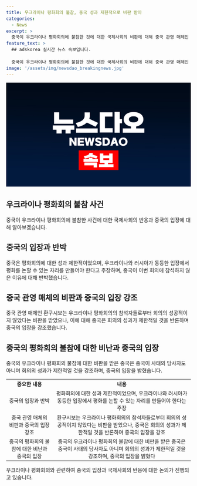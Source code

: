 ```yaml
---
title: 우크라이나 평화회의 불참, 중국 성과 제한적으로 비판 받아
categories:
  - News
excerpt: >
  중국이 우크라이나 평화회의에 불참한 것에 대한 국제사회의 비판에 대해 중국 관영 매체인 환구시보가 반박하고 있다. 중국은 이번 회의에 참석한 국가들이 동등한 입장에서 평화를 논의할 수 있도록 만들어야 한다는 입장을 고수하며, 회의를 성공적으로 평가하지 못할 것임을 인정하고 있다. 중국은 러시아-우크라이나 갈등의 해결에 중요한 입장을 취하고 있으며, 우크라이나 평화회의의 실질적인 결과는 제한적일 것으로 예상된다는 분석을 내놓고 있다.
feature_text: >
  ## adskorea 실시간 뉴스 속보입니다.

  중국이 우크라이나 평화회의에 불참한 것에 대한 국제사회의 비판에 대해 중국 관영 매체인 환구시보가 반박하고 있다. 중국은 이번 회의에 참석한 국가들이 동등한 입장에서 평화를 논의할 수 있도록 만들어야 한다는 입장을 고수하며, 회의를 성공적으로 평가하지 못할 것임을 인정하고 있다. 중국은 러시아-우크라이나 갈등의 해결에 중요한 입장을 취하고 있으며, 우크라이나 평화회의의 실질적인 결과는 제한적일 것으로 예상된다는 분석을 내놓고 있다.
image: '/assets/img/newsdao_breakingnews.jpg'
---
```

![adskorea 속보](/assets/img/newsdao_breakingnews.jpg)

<h2 data-ke-size="size26">우크라이나 평화회의 불참 사건</h2>

<p data-ke-size="size16">중국이 우크라이나 평화회의에 불참한 사건에 대한 국제사회의 반응과 중국의 입장에 대해 알아보겠습니다.</p>

<h2 data-ke-size="size24">중국의 입장과 반박</h2>

<p data-ke-size="size16">중국은 평화회의에 대한 성과 제한적이었으며, 우크라이나와 러시아가 동등한 입장에서 평화를 논할 수 있는 자리를 만들어야 한다고 주장하며, 중국이 이번 회의에 참석하지 않은 이유에 대해 반박했습니다.</p>

<h2 data-ke-size="size24">중국 관영 매체의 비판과 중국의 입장 강조</h2>

<p data-ke-size="size16">중국 관영 매체인 환구시보는 우크라이나 평화회의의 참석자들로부터 회의의 성공적이지 않았다는 비판을 받았으나, 이에 대해 중국은 회의의 성과가 제한적일 것을 반론하며 중국의 입장을 강조했습니다.</p>

<h2 data-ke-size="size24">중국의 평화회의 불참에 대한 비난과 중국의 입장</h2>

<p data-ke-size="size16">중국의 우크라이나 평화회의 불참에 대한 비판을 받은 중국은 중국이 사태의 당사자도 아니며 회의의 성과가 제한적일 것을 강조하며, 중국의 입장을 밝혔습니다.</p>

<table>
    <tbody>
        <tr>
            <td style="text-align: center; height: 17px;"><b>중요한 내용</b></td>
            <td style="text-align: center; height: 17px;"><b>내용</b></td>
        </tr>
        <tr>
            <td style="text-align: center; height: 17px;">중국의 입장과 반박</td>
            <td style="text-align: center; height: 17px;">평화회의에 대한 성과 제한적이었으며, 우크라이나와 러시아가 동등한 입장에서 평화를 논할 수 있는 자리를 만들어야 한다는 주장</td>
        </tr>
        <tr>
            <td style="text-align: center; height: 17px;">중국 관영 매체의 비판과 중국의 입장 강조</td>
            <td style="text-align: center; height: 17px;">환구시보는 우크라이나 평화회의의 참석자들로부터 회의의 성공적이지 않았다는 비판을 받았으나, 중국은 회의의 성과가 제한적일 것을 반론하며 중국의 입장을 강조</td>
        </tr>
        <tr>
            <td style="text-align: center; height: 17px;">중국의 평화회의 불참에 대한 비난과 중국의 입장</td>
            <td style="text-align: center; height: 17px;">중국의 우크라이나 평화회의 불참에 대한 비판을 받은 중국은 중국이 사태의 당사자도 아니며 회의의 성과가 제한적일 것을 강조하며, 중국의 입장을 밝혔다</td>
        </tr>
    </tbody>
</table>

<p data-ke-size="size16">우크라이나 평화회의와 관련하여 중국의 입장과 국제사회의 반응에 대한 논의가 진행되고 있습니다.</p>

